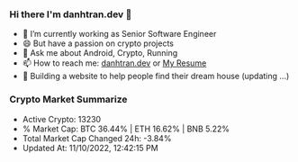 ### Hi there I'm danhtran.dev 👋

- 🔭 I’m currently working as Senior Software Engineer
- 😄 But have a passion on crypto projects
- 💬 Ask me about Android, Crypto, Running 
- 📫 How to reach me: <a href="https://danhtran.dev" target="_blank">danhtran.dev</a> or <a href="Dan-Resume.pdf" target="_blank">My Resume</a>
- 🌱 Building a website to help people find their dream house (updating ...)

### Crypto Market Summarize
- Active Crypto: 13230
- % Market Cap: BTC 36.44% | ETH 16.62% | BNB 5.22%
- Total Market Cap Changed 24h: -3.84%
- Updated At: 11/10/2022, 12:42:15 PM
